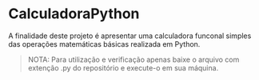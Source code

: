 # CalculadoraPython

A finalidade deste projeto é apresentar uma calculadora funconal simples das operações matemáticas básicas realizada em Python.


>NOTA: Para utilização e verificação apenas baixe o arquivo com extenção .py do repositório e execute-o em sua máquina.
